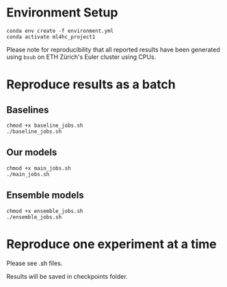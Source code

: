 # Environment Setup

```
conda env create -f environment.yml
conda activate ml4hc_project1
```

Please note for reproducibility that all reported results have been generated using `bsub` on ETH Zürich's Euler cluster using CPUs.

# Reproduce results as a batch

## Baselines

```
chmod +x baseline_jobs.sh
./baseline_jobs.sh
```

## Our models

```
chmod +x main_jobs.sh
./main_jobs.sh
```

## Ensemble models

```
chmod +x ensemble_jobs.sh
./ensemble_jobs.sh
```

# Reproduce one experiment at a time
Please see .sh files.


Results will be saved in checkpoints folder.
